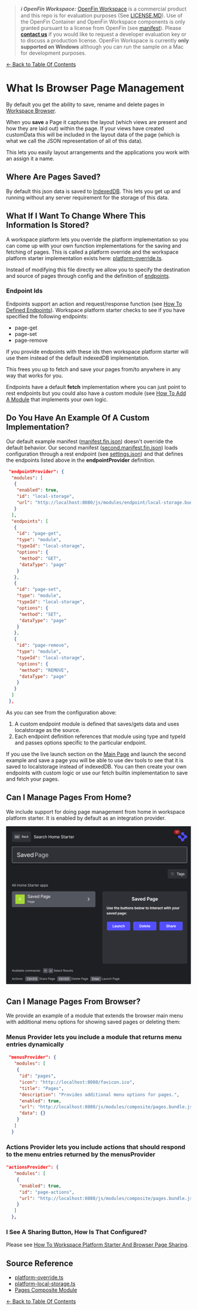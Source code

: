 > **_:information_source: OpenFin Workspace:_** [OpenFin Workspace](https://www.openfin.co/workspace/) is a commercial product and this repo is for evaluation purposes (See [LICENSE.MD](../LICENSE.MD)). Use of the OpenFin Container and OpenFin Workspace components is only granted pursuant to a license from OpenFin (see [manifest](../public/manifest.fin.json)). Please [**contact us**](https://www.openfin.co/workspace/poc/) if you would like to request a developer evaluation key or to discuss a production license.
> OpenFin Workspace is currently **only supported on Windows** although you can run the sample on a Mac for development purposes.

[<- Back to Table Of Contents](../README.md)

# What Is Browser Page Management

By default you get the ability to save, rename and delete pages in [Workspace Browser](./how-to-customize-browser.md).

When you **save** a Page it captures the layout (which views are present and how they are laid out) within the page. If your views have created customData this will be included in the layout data of the page (which is what we call the JSON representation of all of this data).

This lets you easily layout arrangements and the applications you work with an assign it a name.

## Where Are Pages Saved?

By default this json data is saved to [IndexedDB](https://developer.mozilla.org/en-US/docs/Web/API/IndexedDB_API). This lets you get up and running without any server requirement for the storage of this data.

## What If I Want To Change Where This Information Is Stored?

A workspace platform lets you override the platform implementation so you can come up with your own function implementations for the saving and fetching of pages. This is called a platform override and the workspace platform starter implementation exists here: [platform-override.ts](../client/src/framework/platform/platform-override.ts).

Instead of modifying this file directly we allow you to specify the destination and source of pages through config and the definition of [endpoints](./how-to-define-endpoints.md).

### Endpoint Ids

Endpoints support an action and request/response function (see [How To Defined Endpoints](./how-to-define-endpoints.md)). Workspace platform starter checks to see if you have specified the following endpoints:

- page-get
- page-set
- page-remove

If you provide endpoints with these ids then workspace platform starter will use them instead of the default indexedDB implementation.

This frees you up to fetch and save your pages from/to anywhere in any way that works for you.

Endpoints have a default **fetch** implementation where you can just point to rest endpoints but you could also have a custom module (see [How To Add A Module](./how-to-add-a-module.md) that implements your own logic.

## Do You Have An Example Of A Custom Implementation?

Our default example manifest ([manifest.fin.json](../public/manifest.fin.json)) doesn't override the default behavior. Our second manifest ([second.manifest.fin.json](../public/second.manifest.fin.json)) loads configuration through a rest endpoint (see [settings.json](../public/settings.json)) and that defines the endpoints listed above in the **endpointProvider** definition.

```json
 "endpointProvider": {
  "modules": [
   {
    "enabled": true,
    "id": "local-storage",
    "url": "http://localhost:8080/js/modules/endpoint/local-storage.bundle.js"
   }
  ],
  "endpoints": [
   {
    "id": "page-get",
    "type": "module",
    "typeId": "local-storage",
    "options": {
     "method": "GET",
     "dataType": "page"
    }
   },
   {
    "id": "page-set",
    "type": "module",
    "typeId": "local-storage",
    "options": {
     "method": "SET",
     "dataType": "page"
    }
   },
   {
    "id": "page-remove",
    "type": "module",
    "typeId": "local-storage",
    "options": {
     "method": "REMOVE",
     "dataType": "page"
    }
   }
  ]
 },
```

As you can see from the configuration above:

1. A custom endpoint module is defined that saves/gets data and uses localstorage as the source.
2. Each endpoint definition references that module using type and typeId and passes options specific to the particular endpoint.

If you use the live launch section on the [Main Page](../README.md) and launch the second example and save a page you will be able to use dev tools to see that it is saved to localstorage instead of indexedDB. You can then create your own endpoints with custom logic or use our fetch builtin implementation to save and fetch your pages.

## Can I Manage Pages From Home?

We include support for doing page management from home in workspace platform starter. It is enabled by default as an integration provider.

![Home Page Management](./assets/home-page-management.png)

## Can I Manage Pages From Browser?

We provide an example of a module that extends the browser main menu with additional menu options for showing saved pages or deleting them:

### Menus Provider lets you include a module that returns menu entries dynamically

```json
 "menusProvider": {
   "modules": [
    {
     "id": "pages",
     "icon": "http://localhost:8080/favicon.ico",
     "title": "Pages",
     "description": "Provides additional menu options for pages.",
     "enabled": true,
     "url": "http://localhost:8080/js/modules/composite/pages.bundle.js",
     "data": {}
    }
   ]
  }
```

### Actions Provider lets you include actions that should respond to the menu entries returned by the menusProvider

```json
"actionsProvider": {
   "modules": [
    {
     "enabled": true,
     "id": "page-actions",
     "url": "http://localhost:8080/js/modules/composite/pages.bundle.js"
    }
   ]
  },
```

### I See A Sharing Button, How Is That Configured?

Please see [How To Workspace Platform Starter And Browser Page Sharing](./how-to-workspace-platform-starter-browser-page-sharing.md).

## Source Reference

- [platform-override.ts](../client/src/framework/platform/platform-override.ts)
- [platform-local-storage.ts](../client/src/modules/endpoint/local-storage/platform-local-storage.ts)
- [Pages Composite Module](../client/src/modules/composite/pages/)

[<- Back to Table Of Contents](../README.md)
